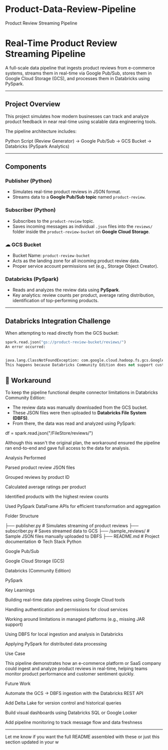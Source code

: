 # Product-Data-Review-Pipeline
Product Review Streaming Pipeline


#  Real-Time Product Review Streaming Pipeline

A full-scale data pipeline that ingests product reviews from e-commerce systems, streams them in real-time via Google Pub/Sub, stores them in Google Cloud Storage (GCS), and processes them in Databricks using PySpark.

---

##  Project Overview

This project simulates how modern businesses can track and analyze product feedback in near real-time using scalable data engineering tools.

The pipeline architecture includes:

Python Script (Review Generator) → Google Pub/Sub → GCS Bucket → Databricks (PySpark Analytics)


---

##  Components

###  Publisher (Python)
- Simulates real-time product reviews in JSON format.
- Streams data to a **Google Pub/Sub topic** named `product-review`.

###  Subscriber (Python)
- Subscribes to the `product-review` topic.
- Saves incoming messages as individual `.json` files into the `reviews/` folder inside the `product-review-bucket` on **Google Cloud Storage**.

### ☁ GCS Bucket
- Bucket Name: `product-review-bucket`
- Acts as the landing zone for all incoming product review data.
- Proper service account permissions set (e.g., Storage Object Creator).

###  Databricks (PySpark)
- Reads and analyzes the review data using **PySpark**.
- Key analytics: review counts per product, average rating distribution, identification of top-performing products.

---

##  Databricks Integration Challenge

When attempting to read directly from the GCS bucket:
```python
spark.read.json("gs://product-review-bucket/reviews/")
An error occurred:


java.lang.ClassNotFoundException: com.google.cloud.hadoop.fs.gcs.GoogleHadoopFileSystem
This happens because Databricks Community Edition does not support custom JARs — including the required GCS connector.

```


 ## 🔁 Workaround

To keep the pipeline functional despite connector limitations in Databricks Community Edition:

- The review data was manually downloaded from the GCS bucket.
- These JSON files were then uploaded to **Databricks File System (DBFS)**.
- From there, the data was read and analyzed using PySpark:


df = spark.read.json("/FileStore/reviews/")

Although this wasn't the original plan, the workaround ensured the pipeline ran end-to-end and gave full access to the data for analysis.

Analysis Performed

Parsed product review JSON files

Grouped reviews by product ID

Calculated average ratings per product

Identified products with the highest review counts

Used PySpark DataFrame APIs for efficient transformation and aggregation

Folder Structure

├── publisher.py          # Simulates streaming of product reviews
├── subscriber.py         # Saves streamed data to GCS
├── /sample_reviews/      # Sample JSON files manually uploaded to DBFS
├── README.md             # Project documentation
⚙ Tech Stack
Python

Google Pub/Sub

Google Cloud Storage (GCS)

Databricks (Community Edition)

PySpark


Key Learnings

Building real-time data pipelines using Google Cloud tools

Handling authentication and permissions for cloud services

Working around limitations in managed platforms (e.g., missing JAR support)

Using DBFS for local ingestion and analysis in Databricks

Applying PySpark for distributed data processing

Use Case

This pipeline demonstrates how an e-commerce platform or SaaS company could ingest and analyze product reviews in real-time, helping teams monitor product performance and customer sentiment quickly.

Future Work

Automate the GCS → DBFS ingestion with the Databricks REST API

Add Delta Lake for version control and historical queries

Build visual dashboards using Databricks SQL or Google Looker

Add pipeline monitoring to track message flow and data freshness



---

Let me know if you want the full README assembled with these or just this section updated in your w

